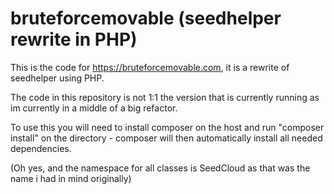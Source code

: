 # bruteforcemovable (seedhelper rewrite in PHP)

This is the code for https://bruteforcemovable.com, it is a rewrite of seedhelper using PHP. 

The code in this repository is not 1:1 the version that is currently running as im currently in a middle of a big refactor. 

To use this you will need to install composer on the host and run "composer install" on the directory - composer will then automatically install all needed dependencies.


(Oh yes, and the namespace for all classes is SeedCloud as that was the name i had in mind originally)
